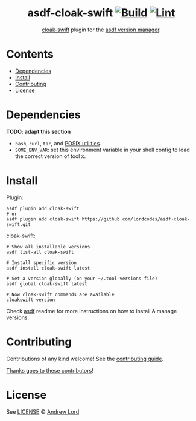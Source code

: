<div align="center">

# asdf-cloak-swift [![Build](https://github.com/lordcodes/asdf-cloak-swift/actions/workflows/build.yml/badge.svg)](https://github.com/lordcodes/asdf-cloak-swift/actions/workflows/build.yml) [![Lint](https://github.com/lordcodes/asdf-cloak-swift/actions/workflows/lint.yml/badge.svg)](https://github.com/lordcodes/asdf-cloak-swift/actions/workflows/lint.yml)

[cloak-swift](https://github.com/lordcodes/cloak-swift) plugin for the [asdf version manager](https://asdf-vm.com).

</div>

# Contents

- [Dependencies](#dependencies)
- [Install](#install)
- [Contributing](#contributing)
- [License](#license)

# Dependencies

**TODO: adapt this section**

- `bash`, `curl`, `tar`, and [POSIX utilities](https://pubs.opengroup.org/onlinepubs/9699919799/idx/utilities.html).
- `SOME_ENV_VAR`: set this environment variable in your shell config to load the correct version of tool x.

# Install

Plugin:

```shell
asdf plugin add cloak-swift
# or
asdf plugin add cloak-swift https://github.com/lordcodes/asdf-cloak-swift.git
```

cloak-swift:

```shell
# Show all installable versions
asdf list-all cloak-swift

# Install specific version
asdf install cloak-swift latest

# Set a version globally (on your ~/.tool-versions file)
asdf global cloak-swift latest

# Now cloak-swift commands are available
cloakswift version
```

Check [asdf](https://github.com/asdf-vm/asdf) readme for more instructions on how to
install & manage versions.

# Contributing

Contributions of any kind welcome! See the [contributing guide](contributing.md).

[Thanks goes to these contributors](https://github.com/lordcodes/asdf-cloak-swift/graphs/contributors)!

# License

See [LICENSE](LICENSE) © [Andrew Lord](https://github.com/lordcodes/)
